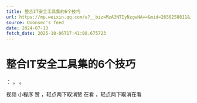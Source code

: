 ```yaml
---
title: 整合IT安全工具集的6个技巧
url: https://mp.weixin.qq.com/s?__biz=MzA3NTIyNzgwNA==&mid=2650258811&idx=1&sn=ed706db68b6f4418124c6a0af7c2ca28
source: Doonsec's feed
date: 2024-07-13
fetch_date: 2025-10-06T17:41:08.675723
---
```


# 整合IT安全工具集的6个技巧

：
，
。

视频
小程序
赞
，轻点两下取消赞
在看
，轻点两下取消在看